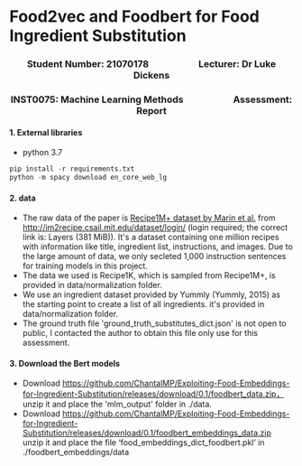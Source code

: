 # Food2vec and Foodbert for Food Ingredient Substitution
### <center> Student Number: 21070178 &ensp; &ensp; &ensp; &ensp; &ensp; &ensp; &ensp; Lecturer: Dr Luke Dickens</center>  
### <center> INST0075: Machine Learning Methods &ensp; &ensp; &ensp; &ensp; &ensp; &ensp; &ensp; Assessment: Report </center>
#### 1. External libraries
- python 3.7
```python
pip install -r requirements.txt
python -m spacy download en_core_web_lg
```
#### 2. data
- The raw data of the paper is [Recipe1M+ dataset by Marin et al.](http://pic2recipe.csail.mit.edu) from http://im2recipe.csail.mit.edu/dataset/login/ (login required; the correct link is: Layers (381 MiB)). It's a dataset containing one million recipes with information like title, ingredient list, instructions, and images. Due to the large amount of data, we only secleted 1,000 instruction sentences for training models in this project. 
- The data we used is Recipe1K, which is sampled from Recipe1M+, is provided in data/normalization folder.
- We  use an ingredient dataset provided by Yummly (Yummly, 2015) as the starting point to create a list of all ingredients. it's provided in data/normalization folder.
- The ground truth file 'ground_truth_substitutes_dict.json' is not open to public, I contacted the author to obtain this file only use for this assessment.
#### 3. Download the Bert models
- Download https://github.com/ChantalMP/Exploiting-Food-Embeddings-for-Ingredient-Substitution/releases/download/0.1/foodbert_data.zip， unzip it and place the 'mlm_output' folder in ./data.
- Download https://github.com/ChantalMP/Exploiting-Food-Embeddings-for-Ingredient-Substitution/releases/download/0.1/foodbert_embeddings_data.zip unzip it and place the file ‘food_embeddings_dict_foodbert.pkl’ in ./foodbert_embeddings/data

